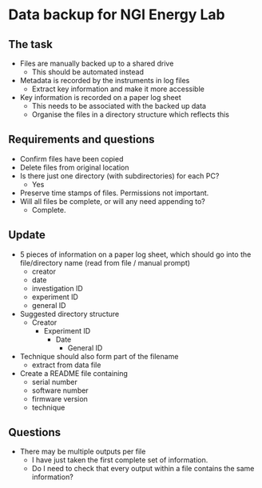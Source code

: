 # Data backup for NGI Energy Lab

## The task
- Files are manually backed up to a shared drive
	- This should be automated instead
- Metadata is recorded by the instruments in log files
	- Extract key information and make it more accessible
- Key information is recorded on a paper log sheet
	- This needs to be associated with the backed up data
	- Organise the files in a directory structure which reflects this

## Requirements and questions
- Confirm files have been copied
- Delete files from original location
- Is there just one directory (with subdirectories) for each PC?
	- Yes
- Preserve time stamps of files. Permissions not important.
- Will all files be complete, or will any need appending to?
	- Complete.

## Update
- 5 pieces of information on a paper log sheet, which should
go into the file/directory name (read from file / manual prompt)
	- creator
	- date
	- investigation ID
	- experiment ID
	- general ID
- Suggested directory structure
	- Creator
		- Experiment ID
			- Date
				- General ID
- Technique should also form part of the filename
	- extract from data file
- Create a README file containing
	- serial number
	- software number
	- firmware version
	- technique

## Questions
- There may be multiple outputs per file
    - I have just taken the first complete set of information.
    - Do I need to check that every output within a file contains the same information?
